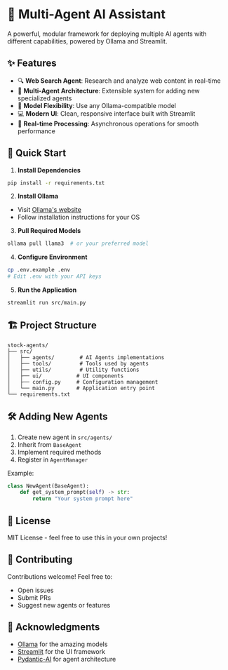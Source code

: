 # 🤖 Multi-Agent AI Assistant

A powerful, modular framework for deploying multiple AI agents with different capabilities, powered by Ollama and Streamlit.

## ✨ Features

- 🔍 **Web Search Agent**: Research and analyze web content in real-time
- 🤝 **Multi-Agent Architecture**: Extensible system for adding new specialized agents
- 🎯 **Model Flexibility**: Use any Ollama-compatible model
- 💻 **Modern UI**: Clean, responsive interface built with Streamlit
- 🔄 **Real-time Processing**: Asynchronous operations for smooth performance

## 🚀 Quick Start

1. **Install Dependencies**
```bash
pip install -r requirements.txt
```

2. **Install Ollama**
- Visit [Ollama's website](https://ollama.com/download)
- Follow installation instructions for your OS

3. **Pull Required Models**
```bash
ollama pull llama3  # or your preferred model
```

4. **Configure Environment**
```bash
cp .env.example .env
# Edit .env with your API keys
```

5. **Run the Application**
```bash
streamlit run src/main.py
```

## 🏗️ Project Structure

```
stock-agents/
├── src/
│   ├── agents/        # AI Agents implementations
│   ├── tools/         # Tools used by agents
│   ├── utils/         # Utility functions
│   ├── ui/           # UI components
│   ├── config.py     # Configuration management
│   └── main.py       # Application entry point
└── requirements.txt
```

## 🛠️ Adding New Agents

1. Create new agent in `src/agents/`
2. Inherit from `BaseAgent`
3. Implement required methods
4. Register in `AgentManager`

Example:
```python
class NewAgent(BaseAgent):
    def get_system_prompt(self) -> str:
        return "Your system prompt here"
```

## 📝 License

MIT License - feel free to use this in your own projects!

## 🤝 Contributing

Contributions welcome! Feel free to:
- Open issues
- Submit PRs
- Suggest new agents or features

## 🙏 Acknowledgments

- [Ollama](https://ollama.com/) for the amazing models
- [Streamlit](https://streamlit.io/) for the UI framework
- [Pydantic-AI](https://github.com/jxnl/pydantic-ai) for agent architecture